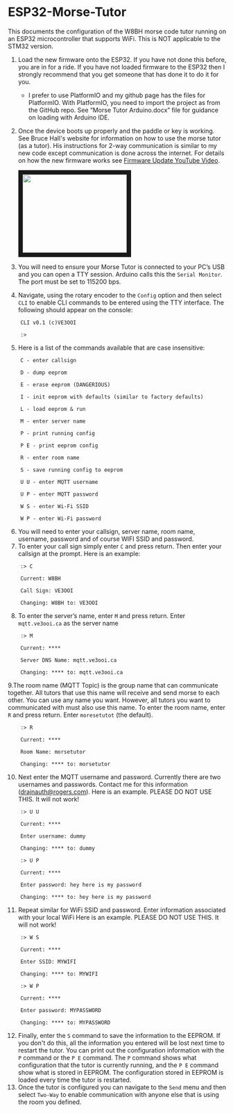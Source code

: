 # ESP32-Morse-Tutor

This documents the configuration of the W8BH morse code tutor running on an ESP32 microcontroller that supports WiFi.  This is NOT applicable to the STM32 version.
1.	Load the new firmware onto the ESP32.  If you have not done this before, you are in for a ride.  If you have not loaded firmware to the ESP32 then I strongly recommend that you get someone that has done it to do it for you.

	* I prefer to use PlatformIO and my github page has the files for PlatformIO. With PlatformIO, you need to import the project as from the GitHub repo. See “Morse Tutor Arduino.docx” file for guidance on loading with Arduino IDE.

2.	Once the device boots up properly and the paddle or key is working. See Bruce Hall's website for information on how to use the morse tutor (as a tutor). His instructions for 2-way communication is similar to my new code except communication is done across the internet. For details on how the new firmware works see [Firmware Update YouTube Video](https://youtu.be/wOhMsPQrY3k/).

	<a href="http://www.youtube.com/watch?feature=player_embedded&v=wOhMsPQrY3k" target="_blank"><img src="http://img.youtube.com/vi/wOhMsPQrY3k/0.jpg" width="240" height="180" border="10" /></a>

4.	You will need to ensure your Morse Tutor is connected to your PC’s USB and you can open a TTY session.  Arduino calls this the `Serial Monitor`.  The port must be set to 115200 bps.  
5.	Navigate, using the rotary encoder to the `Config` option and then select `CLI` to enable CLI commands to be entered using the TTY interface.  The following should appear on the console:
```
	CLI v0.1 (c)VE3OOI
	
	:>
```
5.	Here is a list of the commands available that are case insensitive:
```
  	C - enter callsign

  	D - dump eeprom

  	E - erase eeprom (DANGERIOUS)

  	I - init eeprom with defaults (similar to factory defaults)

  	L - load eeprom & run

  	M - enter server name

  	P - print running config

	P E - print eeprom config

	R - enter room name

  	S - save running config to eeprom

  	U U - enter MQTT username

  	U P - enter MQTT password

  	W S - enter Wi-Fi SSID

  	W P - enter Wi-Fi password
```
6.	You will need to enter your callsign, server name, room name, username, password and of course WIFI SSID and password.
7.	To enter your call sign simply enter `C` and press return. Then enter your callsign at the prompt. Here is an example:
```
	:> C
  	
	Current: W8BH 
  	
	Call Sign: VE3OOI
  	
	Changing: W8BH to: VE3OOI
```
8.	To enter the server’s name, enter `M` and press return. Enter `mqtt.ve3ooi.ca` as the server name
```  
  	:> M

  	Current: ****

  	Server DNS Name: mqtt.ve3ooi.ca

  	Changing: **** to: mqtt.ve3ooi.ca
```
9.The room name (MQTT Topic) is the group name that can communicate together.  All tutors that use this name will receive and send morse to each other.  You can use any name you want.  However, all tutors you want to communicated with must also use this name.  To enter the room name, enter `R` and press return. Enter `moresetutot` (the default).
```
  	:> R

  	Current: ****

  	Room Name: morsetutor

  	Changing: **** to: morsetutor
```
10.	Next enter the MQTT username and password.  Currently there are two usernames and passwords.  Contact me for this information (drajnauth@rogers.com). 
Here is an example. PLEASE DO NOT USE THIS. It will not work!
```
	:> U U

	Current: ****

	Enter username: dummy

	Changing: **** to: dummy
```
```
	:> U P

	Current: ****

	Enter password: hey here is my password

	Changing: **** to: hey here is my password
```
11.	Repeat similar for WiFi SSID and password.  Enter information associated with your local WiFi
Here is an example. PLEASE DO NOT USE THIS. It will not work!
```
	:> W S

	Current: ****

	Enter SSID: MYWIFI

	Changing: **** to: MYWIFI
```
```
	:> W P
	
	Current: ****
	
	Enter password: MYPASSWORD
	
	Changing: **** to: MYPASSWORD
```
12.	Finally, enter the `S` command to save the information to the EEPROM.  If you don't do this, all the information you entered will be lost next time to restart the tutor.  You can print out the configuration information with the `P` command or the `P E` command.  The `P` command shows what configuration that the tutor is currently running, and the `P E` command show what is stored in EEPROM.  The configuration stored in EEPROM is loaded every time the tutor is restarted.
13.	Once the tutor is configured you can navigate to the `Send` menu and then select `Two-Way` to enable communication with anyone else that is using the room you defined.

